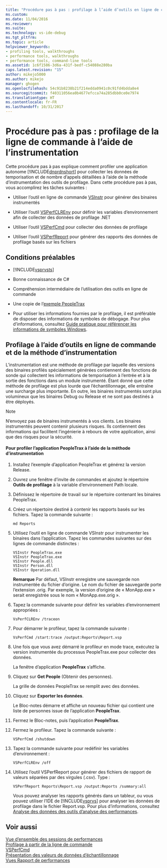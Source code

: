 ```yaml
---
title: "Procédure pas à pas : profilage à l’aide d’outils en ligne de commande et de l’instrumentation | Microsoft Docs"
ms.custom: 
ms.date: 11/04/2016
ms.reviewer: 
ms.suite: 
ms.technology: vs-ide-debug
ms.tgt_pltfrm: 
ms.topic: article
helpviewer_keywords:
- profiling tools, walkthroughs
- performance tools, walkthroughs
- performance tools, command-line tools
ms.assetid: 1c6f1586-3d6a-431f-bedf-c54088e280ba
caps.latest.revision: "15"
author: mikejo5000
ms.author: mikejo
manager: ghogen
ms.openlocfilehash: 54c91b8238b21f214edda0941c0c91fd4bdda8e4
ms.sourcegitcommit: f40311056ea0b4677efcca74a285dbb0ce0e7974
ms.translationtype: HT
ms.contentlocale: fr-FR
ms.lasthandoff: 10/31/2017
---
```

# <a name="walkthrough-command-line-profiling-using-instrumentation"></a>Procédure pas à pas : profilage de la ligne de commande à l’aide de l’instrumentation
Cette procédure pas à pas explique comment profiler une application autonome [!INCLUDE[dnprdnshort](../code-quality/includes/dnprdnshort_md.md)] pour collecter les données de temporisation et de nombre d’appels détaillées à l’aide de la méthode d’instrumentation des outils de profilage. Dans cette procédure pas à pas, vous accomplirez les tâches suivantes :  
  
-   Utiliser l’outil en ligne de commande [VSInstr](../profiling/vsinstr.md) pour générer des binaires instrumentés  
  
-   Utiliser l’outil [VSPerfCLREnv](../profiling/vsperfclrenv.md) pour définir les variables d’environnement afin de collecter des données de profilage .NET  
  
-   Utiliser l’outil [VSPerfCmd](../profiling/vsperfcmd.md) pour collecter des données de profilage  
  
-   Utiliser l’outil [VSPerfReport](../profiling/vsperfreport.md) pour générer des rapports des données de profilage basés sur les fichiers  
  
## <a name="prerequisites"></a>Conditions préalables  
  
-   [!INCLUDE[vsprvsts](../code-quality/includes/vsprvsts_md.md)]  
  
-   Bonne connaissance de C#  
  
-   Compréhension intermédiaire de l’utilisation des outils en ligne de commande  
  
-   Une copie de l’[exemple PeopleTrax](../profiling/peopletrax-sample-profiling-tools.md)  
  
-   Pour utiliser les informations fournies par le profilage, il est préférable de disposer des informations de symboles de débogage. Pour plus d’informations, consultez [Guide pratique pour référencer les informations de symboles Windows](../profiling/how-to-reference-windows-symbol-information.md).  
  
## <a name="command-line-profiling-using-the-instrumentation-method"></a>Profilage à l’aide d’outils en ligne de commande et de la méthode d’instrumentation  
 L’instrumentation est une méthode de profilage par laquelle des versions des binaires profilés spécialement générées contiennent des fonctions de sonde qui collectent les informations de temporisation à l’entrée et à la sortie des fonctions dans un module instrumenté. Étant donné que cette méthode de profilage est plus lourde que l’échantillonnage, elle entraîne une surcharge plus importante. En outre, les binaires instrumentés sont plus volumineux que les binaires Debug ou Release et ne sont pas destinés à être déployés.  
  
> [!NOTE]
>  N’envoyez pas de binaires instrumentés à vos clients. Les binaires instrumentés peuvent contenir plusieurs risques. Ils contiennent des informations qui facilitent l’ingénierie à rebours de votre application, ainsi que des risques pour la sécurité.  
  
#### <a name="to-profile-the-peopletrax-application-by-using-the-instrumentation-method"></a>Pour profiler l’application PeopleTrax à l’aide de la méthode d’instrumentation  
  
1.  Installez l’exemple d’application PeopleTrax et générez la version Release.  
  
2.  Ouvrez une fenêtre d’invite de commandes et ajoutez le répertoire **Outils de profilage** à la variable d’environnement Path locale.  
  
3.  Définissez le répertoire de travail sur le répertoire contenant les binaires PeopleTrax.  
  
4.  Créez un répertoire destiné à contenir les rapports basés sur les fichiers. Tapez la commande suivante :  
  
    ```  
    md Reports  
    ```  
  
5.  Utilisez l’outil en ligne de commande VSInstr pour instrumenter les binaires dans l’application. Tapez les commandes suivantes sur des lignes de commande distinctes :  
  
    ```  
    VSInstr PeopleTrax.exe  
    VSInstr PeopleTrax.exe  
    VSInstr People.dll  
    VSInstr Person.dll  
    VSInstr Operation.dll  
    ```  
  
     **Remarque** Par défaut, VSInstr enregistre une sauvegarde non instrumentée du fichier d’origine. Le nom du fichier de sauvegarde porte l’extension .orig. Par exemple, la version d’origine de « MonApp.exe » serait enregistrée sous le nom « MonApp.exe.orig ».  
  
6.  Tapez la commande suivante pour définir les variables d’environnement appropriées :  
  
    ```  
    VsPerfCLREnv /traceon  
    ```  
  
7.  Pour démarrer le profileur, tapez la commande suivante :  
  
    ```  
    VsPerfCmd /start:trace /output:Reports\Report.vsp  
    ```  
  
8.  Une fois que vous avez démarré le profileur en mode trace, exécutez la version instrumentée du processus PeopleTrax.exe pour collecter des données.  
  
     La fenêtre d’application **PeopleTrax** s’affiche.  
  
9. Cliquez sur **Get People** (Obtenir des personnes).  
  
     La grille de données PeopleTrax se remplit avec des données.  
  
10. Cliquez sur **Exporter les données**.  
  
     Le Bloc-notes démarre et affiche un nouveau fichier qui contient une liste de personnes issue de l’application **PeopleTrax**.  
  
11. Fermez le Bloc-notes, puis l’application **PeopleTrax**.  
  
12. Fermez le profileur. Tapez la commande suivante :  
  
    ```  
    VSPerfCmd /shutdown  
    ```  
  
13. Tapez la commande suivante pour redéfinir les variables d’environnement :  
  
    ```  
    VSPerfCLREnv /off  
    ```  
  
14. Utilisez l’outil VSPerfReport pour générer des fichiers de rapport de valeurs séparées par des virgules (.csv). Type :  
  
    ```  
    VSPerfReport Reports\Report.vsp /output:Reports /summary:all  
    ```  
  
     Vous pouvez analyser les rapports générés dans un tableur, ou vous pouvez utiliser l’IDE de [!INCLUDE[vsprvs](../code-quality/includes/vsprvs_md.md)] pour analyser les données de profilage dans le fichier Report.vsp. Pour plus d’informations, consultez [Analyse des données des outils d’analyse des performances](../profiling/analyzing-performance-tools-data.md).  
  
## <a name="see-also"></a>Voir aussi  
 [Vue d’ensemble des sessions de performances](../profiling/performance-session-overview.md)   
 [Profilage à partir de la ligne de commande](../profiling/using-the-profiling-tools-from-the-command-line.md)   
 [VSPerfCmd](../profiling/vsperfcmd.md)   
 [Présentation des valeurs de données d’échantillonnage](../profiling/understanding-sampling-data-values.md)   
 [Vues Rapport de performances](../profiling/performance-report-views.md)